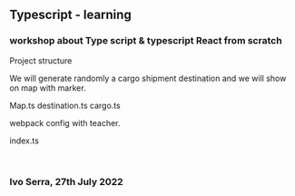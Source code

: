 ## Typescript - learning

### workshop about Type script & typescript React from scratch

Project structure

We will generate randomly a cargo shipment destination and we will show on map with marker.

Map.ts
destination.ts
cargo.ts


webpack config with teacher.

index.ts



<br>


### Ivo Serra, 27th July 2022


